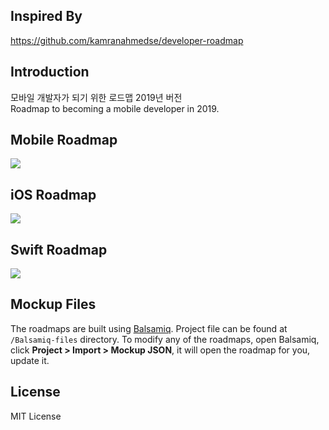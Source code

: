 ## Inspired By
https://github.com/kamranahmedse/developer-roadmap

## Introduction
모바일 개발자가 되기 위한 로드맵 2019년 버전<br/>
Roadmap to becoming a mobile developer in 2019.

## Mobile Roadmap
![](https://raw.githubusercontent.com/godrm/mobile-developer-roadmap/master/Images/intro_roadmap_v1.0.png)

## iOS Roadmap
![](https://raw.githubusercontent.com/godrm/mobile-developer-roadmap/master/Images/iOS_roadmap_v1.0.png)

## Swift Roadmap
![](https://raw.githubusercontent.com/godrm/mobile-developer-roadmap/master/Images/Swift_programming_roadmap_v0.9.png)

## Mockup Files
The roadmaps are built using [Balsamiq](https://balsamiq.com/products/mockups/). Project file can be found at `/Balsamiq-files` directory. To modify any of the roadmaps, open Balsamiq, click **Project > Import > Mockup JSON**, it will open the roadmap for you, update it.

## License
MIT License

